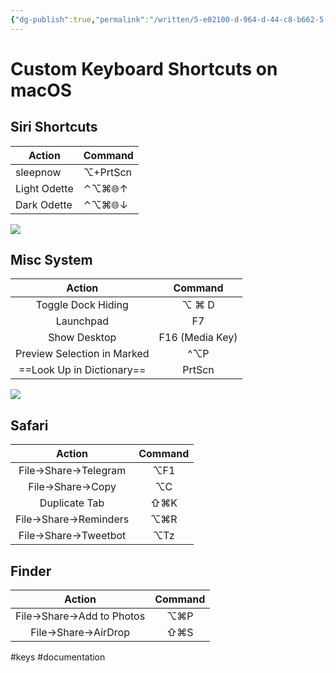 ```yaml
---
{"dg-publish":true,"permalink":"/written/5-e02100-d-964-d-44-c8-b662-5-be-1-f92-d88-cb/","dgHomeLink":true,"dgPassFrontmatter":false}
---
```


# Custom Keyboard Shortcuts on macOS

## Siri Shortcuts
| Action       | Command  |
|--------------|----------|
| sleepnow     | ⌥+PrtScn |
| Light Odette | ⌃⌥⌘🌐︎↑    |
| Dark Odette  | ⌃⌥⌘🌐︎↓    |

![](Capture%202022-01-10%20at%2008.01.06.png)
## Misc System
| Action                      | Command         |
|:---------------------------:|:---------------:|
| Toggle Dock Hiding          | ⌥ ⌘ D           |
| Launchpad                   | F7              |
| Show Desktop                | F16 (Media Key) |
| Preview Selection in Marked | ^⌥P             |
| ==Look Up in Dictionary==   | PrtScn          |

![](Capture%202022-01-10%20at%2008.28.33.png)

## Safari
| **Action**             | **Command** |
|:----------------------:|:-----------:|
| File->Share->Telegram  | ⌥F1         |
| File->Share->Copy      | ⌥C          |
| Duplicate Tab          | ⇧⌘K         |
| File->Share->Reminders | ⌥⌘R         |
| File->Share->Tweetbot  | ⌥Tz         |

## Finder
| **Action**                 | **Command** |
|:--------------------------:|:-----------:|
| File->Share->Add to Photos | ⌥⌘P         |
| File->Share->AirDrop       | ⇧⌘S         |
#keys #documentation 